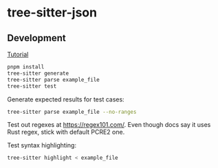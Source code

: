 # tree-sitter-json

## Development

[Tutorial](https://tree-sitter.github.io/tree-sitter/creating-parsers/1-getting-started.html)

```sh
pnpm install
tree-sitter generate
tree-sitter parse example_file
tree-sitter test
```

Generate expected results for test cases:

```sh
tree-sitter parse example_file --no-ranges
```

Test out regexes at https://regex101.com/. Even though docs say it uses Rust regex, stick with default PCRE2 one.

Test syntax highlighting:

```sh
tree-sitter highlight < example_file
```
